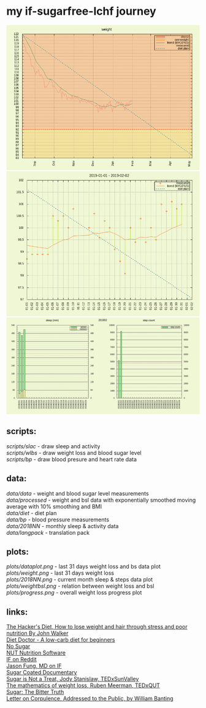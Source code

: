 # my if-sugarfree-lchf journey

[![progress](plots/progress.png)](https://raw.githubusercontent.com/yradunchev/hd/master/plots/progress.png)   
[![weight plot](plots/weight.png)](https://raw.githubusercontent.com/yradunchev/hd/master/plots/weight.png)   
[![dataplot](plots/201902.png)](https://raw.githubusercontent.com/yradunchev/hd/master/plots/201902.png)   

## scripts:

_scripts/slac_ - draw sleep and activity    
_scripts/wlbs_ - draw weight loss and blood sugar level   
_scripts/bp_ - draw blood presure and heart rate data  

## data:

_data/data_ - weight and blood sugar level measurements   
_data/processed_ - weight and bsl data with exponentially smoothed moving average with 10% smoothing and BMI   
_data/diet_ - diet plan   
_data/bp_ - blood pressure measurements   
_data/2018NN_ - monthly sleep & activity data   
_data/langpack_ - translation pack   

## plots:

_plots/dataplot.png_ - last 31 days weight loss and bs data plot  
_plots/weight.png_ - last 31 days weight loss   
_plots/2018NN.png_ - current month sleep & steps data plot  
_plots/weightbsl.png_ - relation between weight loss and bsl   
_plots/progress.png_ - overall weight loss progress plot   

## links:

[The Hacker's Diet, How to lose weight and hair through stress and poor nutrition By John Walker](http://www.fourmilab.ch/hackdiet/)  
[Diet Doctor - A low-carb diet for beginners](https://www.dietdoctor.com/low-carb)   
[No Sugar](https://www.facebook.com/Nooosugar/)   
[NUT Nutrition Software](http://nut.sourceforge.net/)    
[IF on Reddit](https://www.reddit.com/r/intermittentfasting/wiki/index)   
[Jason Fung, MD on IF](https://www.youtube.com/watch?v=v9Aw0P7GjHE)   
[Sugar Coated Documentary](https://www.dailymotion.com/video/x61x56l)   
[Sugar is Not a Treat, Jody Stanislaw, TEDxSunValley](https://www.youtube.com/watch?v=tic7X3ET4gE)   
[The mathematics of weight loss, Ruben Meerman, TEDxQUT](https://www.youtube.com/watch?v=vuIlsN32WaE)   
[Sugar: The Bitter Truth](https://www.youtube.com/watch?v=dBnniua6-oM)   
[Letter on Corpulence, Addressed to the Public, by William Banting](https://archive.org/details/letteroncorpulen00bant/page/n3)   
